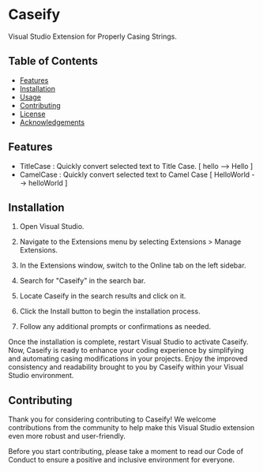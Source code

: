 # Caseify

Visual Studio Extension for Properly Casing Strings.

## Table of Contents

- [Features](#features)
- [Installation](#installation)
- [Usage](#usage)
- [Contributing](#contributing)
- [License](#license)
- [Acknowledgements](#acknowledgements)

## Features

- TitleCase : Quickly convert selected text to Title Case. [ hello --> Hello ]
- CamelCase : Quickly convert selected text to Camel Case [ HelloWorld --> helloWorld ]

## Installation
1) Open Visual Studio.

2) Navigate to the Extensions menu by selecting Extensions > Manage Extensions.

3) In the Extensions window, switch to the Online tab on the left sidebar.

4) Search for "Caseify" in the search bar.

5) Locate Caseify in the search results and click on it.

6) Click the Install button to begin the installation process.

7) Follow any additional prompts or confirmations as needed.

Once the installation is complete, restart Visual Studio to activate Caseify.
Now, Caseify is ready to enhance your coding experience by simplifying and automating casing modifications in your projects. Enjoy the improved consistency and readability brought to you by Caseify within your Visual Studio environment.

## Contributing
Thank you for considering contributing to Caseify! We welcome contributions from the community to help make this Visual Studio extension even more robust and user-friendly.

Before you start contributing, please take a moment to read our Code of Conduct to ensure a positive and inclusive environment for everyone.